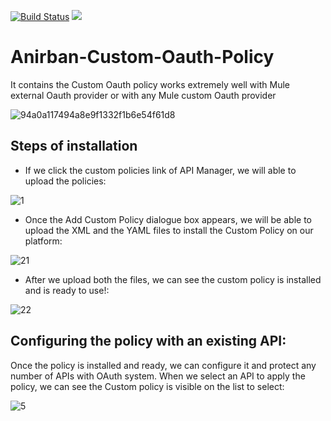 [![Build Status](https://semaphoreapp.com/api/v1/projects/d4cca506-99be-44d2-b19e-176f36ec8cf1/128505/shields_badge.svg)](https://semaphoreapp.com/boennemann/badges)
[![](https://images.microbadger.com/badges/version/anir37/anirban-mule.svg)](https://microbadger.com/images/anir37/anirban-mule "Get your own version badge on microbadger.com")
# Anirban-Custom-Oauth-Policy
It contains the Custom Oauth policy works extremely well with Mule external Oauth provider or with any Mule custom Oauth provider

![94a0a117494a8e9f1332f1b6e54f61d8](https://user-images.githubusercontent.com/1582548/30781889-3b15342e-a145-11e7-99a6-f574388789e4.jpeg)

## Steps of installation

* If we click the custom policies link of API Manager, we will able to upload the policies:

![1](https://user-images.githubusercontent.com/1582548/37570420-8e6e71a8-2b15-11e8-8864-acb2b4f76bb7.png)

* Once the Add Custom Policy dialogue box appears, we will be able to upload the XML and the YAML files to install the Custom Policy on our platform:

![21](https://user-images.githubusercontent.com/1582548/37570528-dcf75ce4-2b16-11e8-826b-e6a3fb6932de.png)

* After we upload both the files, we can see the custom policy is installed and is ready to use!:

![22](https://user-images.githubusercontent.com/1582548/37570521-bff7d83a-2b16-11e8-870d-1e3c9cec2a8a.png)


## Configuring the policy with an existing API:

Once the policy is installed and ready, we can configure it and protect any number of APIs with OAuth system. When we select an API to apply the policy, we can see the Custom policy is visible on the list to select:

![5](https://user-images.githubusercontent.com/1582548/37570543-1e8c3d5a-2b17-11e8-8880-016e03275498.png)
